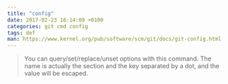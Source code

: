 ```yaml
---
title: "config"
date: 2017-02-23 16:14:09 +0100
categories: git cmd config
tags: def
man: https://www.kernel.org/pub/software/scm/git/docs/git-config.html
---
```


> You can query/set/replace/unset options with this command. The name is actually the section and the key separated by a dot, and the value will be escaped.
